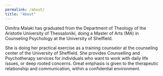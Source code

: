 ```yaml
---
permalink: /about/
title: "About"
---
```


Dimitra Malaki has graduated from the Department of Theology of the Aristotle University of Thessaloniki, doing a Master of Arts (MA) in Counseling Psychology at the University of Sheffield. 

She is doing her practical exercise as a training counselor at the counseling center of the University of Sheffield.
She provides Counselling and Psychotherapy services for individuals who want to work with daily life issues, or deep rooted concerns.
Great emphasis is given to the therapeutic relationship and communication, within a confidential environment.
